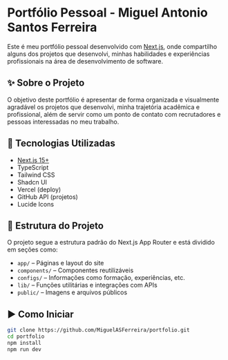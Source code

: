 # Portfólio Pessoal - Miguel Antonio Santos Ferreira

Este é meu portfólio pessoal desenvolvido com [Next.js](https://nextjs.org), onde compartilho alguns dos projetos que desenvolvi, minhas habilidades e experiências profissionais na área de desenvolvimento de software.

## ✨ Sobre o Projeto

O objetivo deste portfólio é apresentar de forma organizada e visualmente agradável os projetos que desenvolvi, minha trajetória acadêmica e profissional, além de servir como um ponto de contato com recrutadores e pessoas interessadas no meu trabalho.

## 🚀 Tecnologias Utilizadas

- [Next.js 15+](https://nextjs.org)
- TypeScript
- Tailwind CSS
- Shadcn UI
- Vercel (deploy)
- GitHub API (projetos)
- Lucide Icons

## 📂 Estrutura do Projeto

O projeto segue a estrutura padrão do Next.js App Router e está dividido em seções como:

- `app/` – Páginas e layout do site
- `components/` – Componentes reutilizáveis
- `configs/` – Informações como formação, experiências, etc.
- `lib/` – Funções utilitárias e integrações com APIs
- `public/` – Imagens e arquivos públicos

## ▶️ Como Iniciar

```bash
git clone https://github.com/MiguelASFerreira/portfolio.git
cd portfolio
npm install
npm run dev
```
